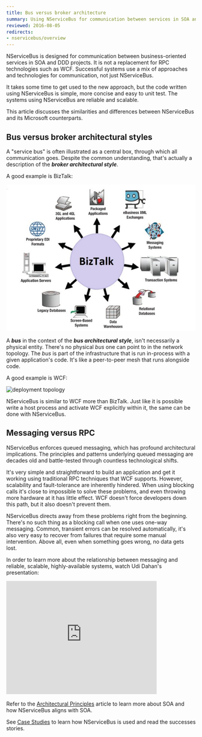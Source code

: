 ```yaml
---
title: Bus versus broker architecture
summary: Using NServiceBus for communication between services in SOA and DDD projects. Bus versus broker architectural styles.
reviewed: 2016-08-05
redirects:
- nservicebus/overview
---
```


NServiceBus is designed for communication between business-oriented services in SOA and DDD projects. It is not a replacement for RPC technologies such as WCF. Successful systems use a mix of approaches and technologies for communication, not just NServiceBus.

It takes some time to get used to the new approach, but the code written using NServiceBus is simple, more concise and easy to unit test. The systems using NServiceBus are reliable and scalable.


This article discusses the similarities and differences between NServiceBus and its Microsoft counterparts.


## Bus versus broker architectural styles 

A "service bus" is often illustrated as a central box, through which all communication goes. Despite the common understanding, that's actually a description of the **_broker architectural style_**. 

A good example is BizTalk:

![BizTalk](biztalk.jpg)


A **_bus_** in the context of the **_bus architectural style_**, isn't necessarily a physical entity. There's no physical _bus_ one can point to in the network topology. The _bus_ is part of the infrastructure that is run in-process with a given application's code. It's like a peer-to-peer mesh that runs alongside code.

A good example is WCF:

![deployment topology](deployment-topology.jpg)

NServiceBus is similar to WCF more than BizTalk. Just like it is possible write a host process and activate WCF explicitly within it, the same can be done with NServiceBus. 


## Messaging versus RPC

NServiceBus enforces queued messaging, which has profound architectural implications. The principles and patterns underlying queued messaging are decades old and battle-tested through countless technological shifts.

It's very simple and straightforward to build an application and get it working using traditional RPC techniques that WCF supports. However, scalability and fault-tolerance are inherently hindered. When using blocking calls it's close to impossible to solve these problems, and even throwing more hardware at it has little effect. WCF doesn't force developers down this path, but it also doesn't prevent them.

NServiceBus directs away from these problems right from the beginning. There's no such thing as a blocking call when one uses one-way messaging. Common, transient errors can be resolved automatically, it's also very easy to recover from failures that require some manual intervention. Above all, even when something goes wrong, no data gets lost. 

In order to learn more about the relationship between messaging and reliable, scalable, highly-available systems, watch Udi Dahan's presentation:

<iframe allowfullscreen frameborder="0" height="300" mozallowfullscreen src="https://player.vimeo.com/video/6222577" webkitallowfullscreen width="400"></iframe>

Refer to the [Architectural Principles](/nservicebus/architecture/principles.md) article to learn more about SOA and how NServiceBus aligns with SOA.

See [Case Studies](http://particular.net/casestudies) to learn how NServiceBus is used and read the successes stories.